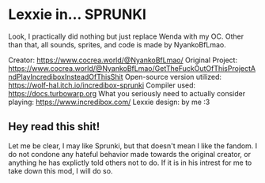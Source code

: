 # Lexxie in... SPRUNKI

Look, I practically did nothing but just replace Wenda with my OC. Other than that, all sounds, sprites, and code is made by NyankoBfLmao. 

Creator: https://www.cocrea.world/@NyankoBfLmao/
Original Project: https://www.cocrea.world/@NyankoBfLmao/GetTheFuckOutOfThisProjectAndPlayIncrediboxInsteadOfThisShit
Open-source version utilized: https://wolf-hal.itch.io/incredibox-sprunki 
Compiler used: https://docs.turbowarp.org
What you seriously need to actually consider playing: https://www.incredibox.com/
Lexxie design: by me :3 

## Hey read this shit!
Let me be clear, I may like Sprunki, but that doesn't mean I like the fandom. I do not condone any hateful behavior made towards the original creator, or anything he has explictly told others not to do. If it is in his intrest for me to take down this mod, I will do so.
